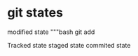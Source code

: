 # 

# git states
modified state
"""bash
     git add<filename>


Tracked state
staged state
commited state

